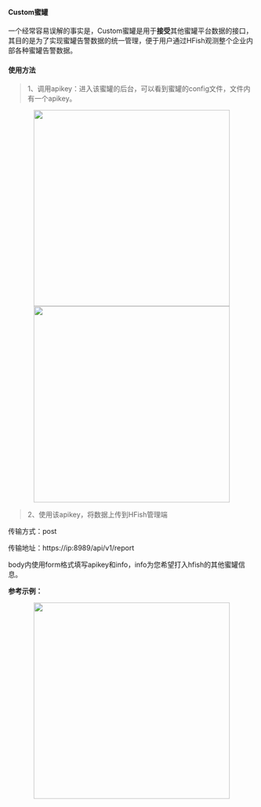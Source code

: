 #### Custom蜜罐

一个经常容易误解的事实是，Custom蜜罐是用于**接受**其他蜜罐平台数据的接口，其目的是为了实现蜜罐告警数据的统一管理，便于用户通过HFish观测整个企业内部各种蜜罐告警数据。

#### 使用方法

> 1、调用apikey：进入该蜜罐的后台，可以看到蜜罐的config文件，文件内有一个apikey。

<div align="center"><img src="https://hfish.io/images/image-20211027204924883.png" alt="" height="400px" /></div>

<div align="center"><img src="/images/image-20211027205006150.png" alt="" height="400px" /></div>


> 2、使用该apikey，将数据上传到HFish管理端

传输方式：post

传输地址：https://ip:8989/api/v1/report

body内使用form格式填写apikey和info，info为您希望打入hfish的其他蜜罐信息。

**参考示例：**

<div align="center"><img src="/images/image-20211027205827645.png" alt="" height="400px" /></div>

<div align="center"><img src="https://hfish.io/images/image-20211027205939646.png" alt="" style="zoom:50%;" /></div>

